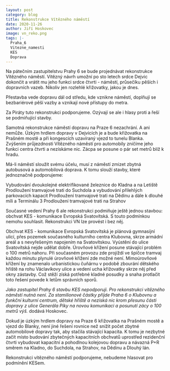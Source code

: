 ```yaml
---
layout: post
category: blog
title: Rekonstrukce Vítězného náměstí
date: 2020-11-26
author: Jiří Hoskovec
image: vn_reko.png
tags: |-
  Praha_6
  Vitezne_namesti
  KES
  Doprava
---
```

Na pátečním zastupitelstvu Prahy 6 se bude projednávat rekonstrukce Vítězného náměstí. Vítězný návrh umožní po sto letech srdce Dejvic dokončit a vrátit mu jeho funkci srdce čtvrti - náměstí, průsečíku pěších i dopravních vazeb. Nikoliv jen rozlehlé křižovatky, jakou je dnes. 

Přestavba vede dopravu dál od středu, kde vznikne náměstí, doplňují se bezbariérové pěší vazby a vznikají nové přístupy do metra. 

Za Piráty tuto rekonstrukci podporujeme. Ozývají se ale i hlasy proti a řeší se podmiňující stavby.

Samotná rekonstrukce náměstí dopravu na Praze 6 nezachrání. A ani nemůže. Úzkým hrdlem dopravy v Dejvicích je a bude křižovatka na Prašném mostě a při kongescích uzavíraný vjezd to tunelu Blanka. Zvýšením průjezdnosti Vítězného náměstí pro automobily zničíme jeho funkci centra čtvrti a nezískáme nic. Zácpa se posune o pár set metrů blíž k hradu.

Má-li náměstí sloužit svému účelu, musí z náměstí zmizet zbytná autobusová a automobilová doprava. K tomu slouží stavby, které jednoznačně podporujeme:

Vybudování dvoukolejné elektrifikované železnice do Kladna a na Letiště
Prodloužení tramvajové trati do Suchdola a vybudování přilehlých parkovacích kapacit
Prodloužení tramvajové trati na Dědinu a dále k dlouhé míli a Terminálu 3
Prodloužení tramvajové trati na Strahov

Současné vedení Prahy 6 ale rekonstrukci podmiňuje ještě jednou stavbou: obchvat KES - komunikace Evropská Svatovítská. S touto podmínkou nemohu souhlasit. Rekonstrukci VN lze provést i bez něj.

Obchvat KES - komunikace Evropská Svatovítská je plánová gymnasijní ulicí, přes pozemek současného kulturního centra Klubovna, skrze armádní areál a s nevyřešeným napojením na Svatovítskou. Vyústění do ulice Svatovítská nejde udělat dobře. Úrovňové křížení posune stávající problém o 100 metrů nahoru. Při současném provozu zde projíždí ve špičce tramvaj každou minutu plynulé úrovňové křížení zde možné není. Mimoúrovňové křížení by znamenalo urbanistickou čuňárnu v podobě zbourání dětského hřiště na rohu Václavíkovy ulice a vedení ucha křižovatky skrze něj před okny zástavby. Což stěží získá potřebné kladné posudky a snaha protlačit toto řešení povede k letům správních sporů.

*Jako zastupitel Prahy 6 stavbu KES nepodporuji. Pro rekonstrukci vítězného náměstí nutná není. Za stamilionové částky přijde Praha 6 o Klubovnu a funkční kulturní centrum, dětské hřiště a nezíská nic krom přesunu části dopravy z ulice Generála Píky na novou komunikaci a posunutí zácy o 100 metrů výš.* dodává Hoskovec.

Dokud je úzkým hrdlem dopravy na Praze 6 křižovatka na Prašném mostě a vjezd do Blanky, není jiné řešení rovnice než snížit počet zbytné automobilové dopravy tak, aby stačila stávající kapacita. K tomu je nezbytné začít místo budování zbytečných kapacitních obchvatů uprostřed rezidenční čtvrti vybudovat kapacitní a pohodlnou kolejovou dopravu a návazná P+R směrem na Kladno, do Suchdola, na Strahov, na Dědinu a Dlouhý lán.

Rekonstrukci vítězného náměstí podporujeme, nebudeme hlasovat pro podmínění KESem.
